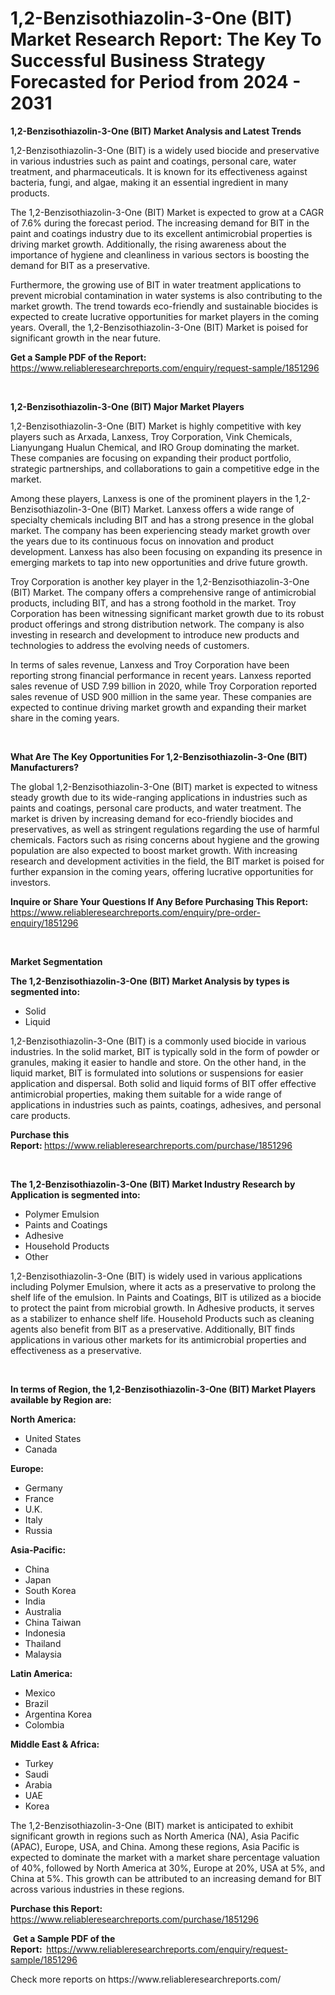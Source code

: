<p><h1>1,2-Benzisothiazolin-3-One (BIT) Market Research Report: The Key To Successful Business Strategy Forecasted for Period from 2024 - 2031</h1></p><p><strong>1,2-Benzisothiazolin-3-One (BIT) Market Analysis and Latest Trends</strong></p>
<p><p>1,2-Benzisothiazolin-3-One (BIT) is a widely used biocide and preservative in various industries such as paint and coatings, personal care, water treatment, and pharmaceuticals. It is known for its effectiveness against bacteria, fungi, and algae, making it an essential ingredient in many products.</p><p>The 1,2-Benzisothiazolin-3-One (BIT) Market is expected to grow at a CAGR of 7.6% during the forecast period. The increasing demand for BIT in the paint and coatings industry due to its excellent antimicrobial properties is driving market growth. Additionally, the rising awareness about the importance of hygiene and cleanliness in various sectors is boosting the demand for BIT as a preservative.</p><p>Furthermore, the growing use of BIT in water treatment applications to prevent microbial contamination in water systems is also contributing to the market growth. The trend towards eco-friendly and sustainable biocides is expected to create lucrative opportunities for market players in the coming years. Overall, the 1,2-Benzisothiazolin-3-One (BIT) Market is poised for significant growth in the near future.</p></p>
<p><strong>Get a Sample PDF of the Report:&nbsp;</strong> <a href="https://www.reliableresearchreports.com/enquiry/request-sample/1851296">https://www.reliableresearchreports.com/enquiry/request-sample/1851296</a></p>
<p>&nbsp;</p>
<p><strong>1,2-Benzisothiazolin-3-One (BIT) Major Market Players</strong></p>
<p><p>1,2-Benzisothiazolin-3-One (BIT) Market is highly competitive with key players such as Arxada, Lanxess, Troy Corporation, Vink Chemicals, Lianyungang Hualun Chemical, and IRO Group dominating the market. These companies are focusing on expanding their product portfolio, strategic partnerships, and collaborations to gain a competitive edge in the market.</p><p>Among these players, Lanxess is one of the prominent players in the 1,2-Benzisothiazolin-3-One (BIT) Market. Lanxess offers a wide range of specialty chemicals including BIT and has a strong presence in the global market. The company has been experiencing steady market growth over the years due to its continuous focus on innovation and product development. Lanxess has also been focusing on expanding its presence in emerging markets to tap into new opportunities and drive future growth.</p><p>Troy Corporation is another key player in the 1,2-Benzisothiazolin-3-One (BIT) Market. The company offers a comprehensive range of antimicrobial products, including BIT, and has a strong foothold in the market. Troy Corporation has been witnessing significant market growth due to its robust product offerings and strong distribution network. The company is also investing in research and development to introduce new products and technologies to address the evolving needs of customers.</p><p>In terms of sales revenue, Lanxess and Troy Corporation have been reporting strong financial performance in recent years. Lanxess reported sales revenue of USD 7.99 billion in 2020, while Troy Corporation reported sales revenue of USD 900 million in the same year. These companies are expected to continue driving market growth and expanding their market share in the coming years.</p></p>
<p>&nbsp;</p>
<p><strong>What Are The Key Opportunities For 1,2-Benzisothiazolin-3-One (BIT) Manufacturers?</strong></p>
<p><p>The global 1,2-Benzisothiazolin-3-One (BIT) market is expected to witness steady growth due to its wide-ranging applications in industries such as paints and coatings, personal care products, and water treatment. The market is driven by increasing demand for eco-friendly biocides and preservatives, as well as stringent regulations regarding the use of harmful chemicals. Factors such as rising concerns about hygiene and the growing population are also expected to boost market growth. With increasing research and development activities in the field, the BIT market is poised for further expansion in the coming years, offering lucrative opportunities for investors.</p></p>
<p><strong>Inquire or Share Your Questions If Any Before Purchasing This Report:</strong> <a href="https://www.reliableresearchreports.com/enquiry/pre-order-enquiry/1851296">https://www.reliableresearchreports.com/enquiry/pre-order-enquiry/1851296</a></p>
<p>&nbsp;</p>
<p><strong>Market Segmentation</strong></p>
<p><strong>The 1,2-Benzisothiazolin-3-One (BIT) Market Analysis by types is segmented into:</strong></p>
<p><ul><li>Solid</li><li>Liquid</li></ul></p>
<p><p>1,2-Benzisothiazolin-3-One (BIT) is a commonly used biocide in various industries. In the solid market, BIT is typically sold in the form of powder or granules, making it easier to handle and store. On the other hand, in the liquid market, BIT is formulated into solutions or suspensions for easier application and dispersal. Both solid and liquid forms of BIT offer effective antimicrobial properties, making them suitable for a wide range of applications in industries such as paints, coatings, adhesives, and personal care products.</p></p>
<p><strong>Purchase this Report:&nbsp;</strong><a href="https://www.reliableresearchreports.com/purchase/1851296">https://www.reliableresearchreports.com/purchase/1851296</a></p>
<p>&nbsp;</p>
<p><strong>The 1,2-Benzisothiazolin-3-One (BIT) Market Industry Research by Application is segmented into:</strong></p>
<p><ul><li>Polymer Emulsion</li><li>Paints and Coatings</li><li>Adhesive</li><li>Household Products</li><li>Other</li></ul></p>
<p><p>1,2-Benzisothiazolin-3-One (BIT) is widely used in various applications including Polymer Emulsion, where it acts as a preservative to prolong the shelf life of the emulsion. In Paints and Coatings, BIT is utilized as a biocide to protect the paint from microbial growth. In Adhesive products, it serves as a stabilizer to enhance shelf life. Household Products such as cleaning agents also benefit from BIT as a preservative. Additionally, BIT finds applications in various other markets for its antimicrobial properties and effectiveness as a preservative.</p></p>
<p>&nbsp;</p>
<p><strong>In terms of Region, the 1,2-Benzisothiazolin-3-One (BIT) Market Players available by Region are:</strong></p>
<p>
    <p> <strong> North America: </strong>
        <ul>
            <li>United States</li>
            <li>Canada</li>
        </ul>
        </p> 
    <p> <strong> Europe: </strong>
        <ul>
            <li>Germany</li>
            <li>France</li>
            <li>U.K.</li>
            <li>Italy</li>
            <li>Russia</li>
        </ul>
        </p> 
    <p> <strong> Asia-Pacific: </strong>
        <ul>
            <li>China</li>
            <li>Japan</li>
            <li>South Korea</li>
            <li>India</li>
            <li>Australia</li>
            <li>China Taiwan</li>
            <li>Indonesia</li>
            <li>Thailand</li>
            <li>Malaysia</li>
        </ul>
        </p> 
    <p> <strong> Latin America: </strong>
        <ul>
            <li>Mexico</li>
            <li>Brazil</li>
            <li>Argentina Korea</li>
            <li>Colombia</li>
        </ul>
        </p> 
    <p> <strong> Middle East & Africa: </strong>
        <ul>
            <li>Turkey</li>
            <li>Saudi</li>
            <li>Arabia</li>
            <li>UAE</li>
            <li>Korea</li>
        </ul>
    </p>
    </p>
<p><p>The 1,2-Benzisothiazolin-3-One (BIT) market is anticipated to exhibit significant growth in regions such as North America (NA), Asia Pacific (APAC), Europe, USA, and China. Among these regions, Asia Pacific is expected to dominate the market with a market share percentage valuation of 40%, followed by North America at 30%, Europe at 20%, USA at 5%, and China at 5%. This growth can be attributed to an increasing demand for BIT across various industries in these regions.</p></p>
<p><strong>Purchase this Report: </strong><a href="https://www.reliableresearchreports.com/purchase/1851296">https://www.reliableresearchreports.com/purchase/1851296</a></p>
<p>&nbsp;<strong>Get a Sample PDF of the Report:&nbsp;&nbsp;</strong><a href="https://www.reliableresearchreports.com/enquiry/request-sample/1851296">https://www.reliableresearchreports.com/enquiry/request-sample/1851296</a></p>
<p><strong></strong></p>
<p>Check more reports on https://www.reliableresearchreports.com/</p>